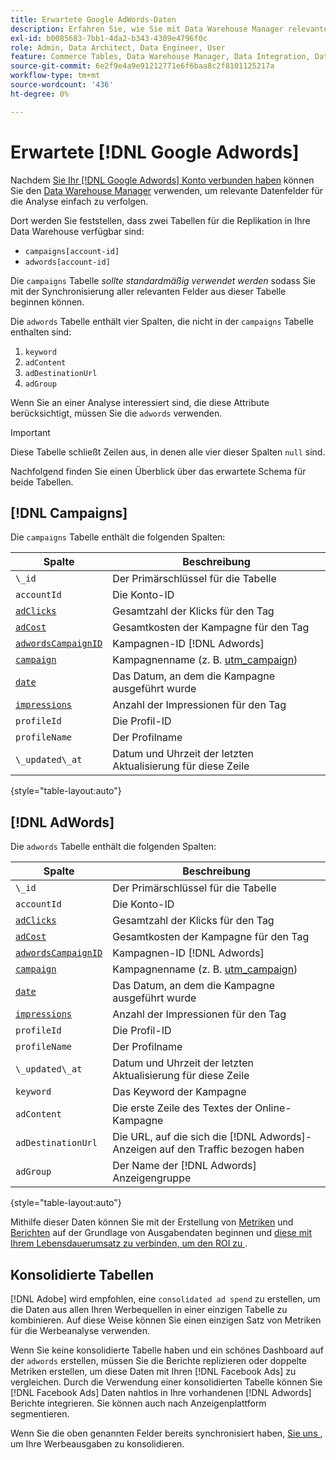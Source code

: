 ```yaml
---
title: Erwartete Google AdWords-Daten
description: Erfahren Sie, wie Sie mit Data Warehouse Manager relevante Datenfelder für die Analyse einfach verfolgen können.
exl-id: b0085683-7bb1-4da2-b343-4309e4796f0c
role: Admin, Data Architect, Data Engineer, User
feature: Commerce Tables, Data Warehouse Manager, Data Integration, Data Import/Export
source-git-commit: 6e2f9e4a9e91212771e6f6baa8c2f8101125217a
workflow-type: tm+mt
source-wordcount: '436'
ht-degree: 0%

---
```


# Erwartete [!DNL Google Adwords]

Nachdem [Sie Ihr [!DNL Google Adwords] Konto verbunden haben](../integrations/google-adwords.md) können Sie den [Data Warehouse Manager](../../data-warehouse-mgr/tour-dwm.md) verwenden, um relevante Datenfelder für die Analyse einfach zu verfolgen.

Dort werden Sie feststellen, dass zwei Tabellen für die Replikation in Ihre Data Warehouse verfügbar sind:

* `campaigns[account-id]`
* `adwords[account-id]`

Die `campaigns` Tabelle *sollte standardmäßig verwendet werden* sodass Sie mit der Synchronisierung aller relevanten Felder aus dieser Tabelle beginnen können.

Die `adwords` Tabelle enthält vier Spalten, die nicht in der `campaigns` Tabelle enthalten sind:

1. `keyword`
1. `adContent`
1. `adDestinationUrl`
1. `adGroup`

Wenn Sie an einer Analyse interessiert sind, die diese Attribute berücksichtigt, müssen Sie die `adwords` verwenden.

>[!IMPORTANT]
>
>Diese Tabelle schließt Zeilen aus, in denen alle vier dieser Spalten `null` sind.

Nachfolgend finden Sie einen Überblick über das erwartete Schema für beide Tabellen.

## [!DNL Campaigns]

Die `campaigns` Tabelle enthält die folgenden Spalten:

| **Spalte** | **Beschreibung** |
|-----|-----|
| `\_id` | Der Primärschlüssel für die Tabelle |
| `accountId` | Die Konto-ID |
| [`adClicks`](https://ga-dev-tools.google/dimensions-metrics-explorer/#view=detail&group=adwords&jump=ga_adclicks) | Gesamtzahl der Klicks für den Tag |
| [`adCost`](https://ga-dev-tools.google/dimensions-metrics-explorer/#view=detail&group=adwords&jump=ga_adcost) | Gesamtkosten der Kampagne für den Tag |
| [`adwordsCampaignID`](https://ga-dev-tools.google/dimensions-metrics-explorer/#view=detail&group=adwords&jump=ga_adwordscampaignid) | Kampagnen-ID [!DNL Adwords] |
| [`campaign`](https://ga-dev-tools.google/dimensions-metrics-explorer/#view=detail&group=traffic_sources&jump=ga_campaign) | Kampagnenname (z. B. [utm\_campaign](https://support.google.com/analytics/answer/1033867?hl=en)) |
| [`date`](https://ga-dev-tools.google/dimensions-metrics-explorer/#view=detail&group=time&jump=ga_date) | Das Datum, an dem die Kampagne ausgeführt wurde |
| [`impressions`](https://ga-dev-tools.google/dimensions-metrics-explorer/#view=detail&group=adwords&jump=ga_impressions) | Anzahl der Impressionen für den Tag |
| `profileId` | Die Profil-ID |
| `profileName` | Der Profilname |
| `\_updated\_at` | Datum und Uhrzeit der letzten Aktualisierung für diese Zeile |

{style="table-layout:auto"}

## [!DNL AdWords]

Die `adwords` Tabelle enthält die folgenden Spalten:

| **Spalte** | **Beschreibung** |
|-----|-----|
| `\_id` | Der Primärschlüssel für die Tabelle |
| `accountId` | Die Konto-ID |
| [`adClicks`](https://ga-dev-tools.google/dimensions-metrics-explorer/#view=detail&group=adwords&jump=ga_adclicks) | Gesamtzahl der Klicks für den Tag |
| [`adCost`](https://ga-dev-tools.google/dimensions-metrics-explorer/#view=detail&group=adwords&jump=ga_adcost) | Gesamtkosten der Kampagne für den Tag |
| [`adwordsCampaignID`](https://ga-dev-tools.google/dimensions-metrics-explorer/#view=detail&group=adwords&jump=ga_adwordscampaignid) | Kampagnen-ID [!DNL Adwords] |
| [`campaign`](https://ga-dev-tools.google/dimensions-metrics-explorer/#view=detail&group=traffic_sources&jump=ga_campaign) | Kampagnenname (z. B. [utm\_campaign](https://support.google.com/analytics/answer/1033867?hl=en)) |
| [`date`](https://ga-dev-tools.google/dimensions-metrics-explorer/#view=detail&group=time&jump=ga_date) | Das Datum, an dem die Kampagne ausgeführt wurde |
| [`impressions`](https://ga-dev-tools.google/dimensions-metrics-explorer/#view=detail&group=adwords&jump=ga_impressions) | Anzahl der Impressionen für den Tag |
| `profileId` | Die Profil-ID |
| `profileName` | Der Profilname |
| `\_updated\_at` | Datum und Uhrzeit der letzten Aktualisierung für diese Zeile |
| `keyword` | Das Keyword der Kampagne |
| `adContent` | Die erste Zeile des Textes der Online-Kampagne |
| `adDestinationUrl` | Die URL, auf die sich die [!DNL Adwords]-Anzeigen auf den Traffic bezogen haben |
| `adGroup` | Der Name der [!DNL Adwords] Anzeigengruppe |

{style="table-layout:auto"}

Mithilfe dieser Daten können Sie mit der Erstellung von [Metriken](../../../data-user/reports/ess-manage-data-metrics.md) und [Berichten](../../../tutorials/using-visual-report-builder.md) auf der Grundlage von Ausgabendaten beginnen und [diese mit Ihrem Lebensdauerumsatz zu verbinden, um den ROI zu &#x200B;](../../analysis/roi-ad-camp.md).

## Konsolidierte Tabellen

[!DNL Adobe] wird empfohlen, eine `consolidated ad spend` zu erstellen, um die Daten aus allen Ihren Werbequellen in einer einzigen Tabelle zu kombinieren. Auf diese Weise können Sie einen einzigen Satz von Metriken für die Werbeanalyse verwenden.

Wenn Sie keine konsolidierte Tabelle haben und ein schönes Dashboard auf der `adwords` erstellen, müssen Sie die Berichte replizieren oder doppelte Metriken erstellen, um diese Daten mit Ihren [!DNL Facebook Ads] zu vergleichen. Durch die Verwendung einer konsolidierten Tabelle können Sie [!DNL Facebook Ads] Daten nahtlos in Ihre vorhandenen [!DNL Adwords] Berichte integrieren. Sie können auch nach Anzeigenplattform segmentieren.

Wenn Sie die oben genannten Felder bereits synchronisiert haben, [&#x200B; Sie uns &#x200B;](https://experienceleague.adobe.com/docs/commerce-knowledge-base/kb/troubleshooting/miscellaneous/mbi-service-policies.html?lang=de), um Ihre Werbeausgaben zu konsolidieren.
